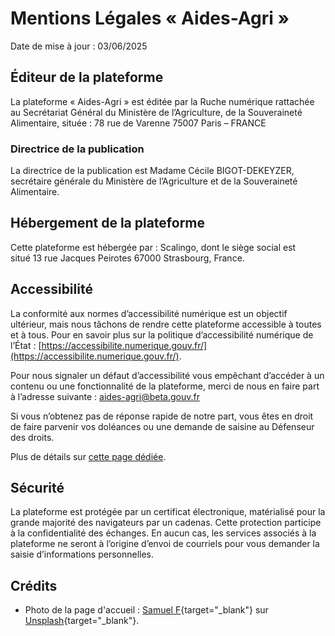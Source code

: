 # Mentions Légales « Aides-Agri »

Date de mise à jour : 03/06/2025

## Éditeur de la plateforme

La plateforme « Aides-Agri » est éditée par la Ruche numérique rattachée au Secrétariat Général du Ministère de l’Agriculture, de la Souveraineté Alimentaire, située :
78 rue de Varenne 75007 
Paris – FRANCE

### Directrice de la publication

La directrice de la publication est Madame Cécile BIGOT-DEKEYZER, secrétaire générale du Ministère de l’Agriculture et de la Souveraineté Alimentaire.

## Hébergement de la plateforme

Cette plateforme est hébergée par :
Scalingo, dont le siège social est situé 13 rue Jacques Peirotes 67000 Strasbourg, France.

## Accessibilité

La conformité aux normes d’accessibilité numérique est un objectif ultérieur, mais nous tâchons de rendre cette plateforme accessible à toutes et à tous. Pour en savoir plus sur la politique d’accessibilité numérique de l’État : [https://accessibilite.numerique.gouv.fr/](https://accessibilite.numerique.gouv.fr/). 

Pour nous signaler un défaut d’accessibilité vous empêchant d’accéder à un contenu ou une fonctionnalité de la plateforme, merci de nous en faire part à l’adresse suivante : [aides-agri@beta.gouv.fr](mailto:aides-agri@beta.gouv.fr) 

Si vous n’obtenez pas de réponse rapide de notre part, vous êtes en droit de faire parvenir vos doléances ou une demande de saisine au Défenseur des droits.

Plus de détails sur [cette page dédiée](declaration-accessibilite).

## Sécurité

La plateforme est protégée par un certificat électronique, matérialisé pour la grande majorité des navigateurs par un cadenas. Cette protection participe à la confidentialité des échanges. En aucun cas, les services associés à la plateforme ne seront à l’origine d’envoi de courriels pour vous demander la saisie d’informations personnelles.

## Crédits

- Photo de la page d'accueil : [Samuel F](https://unsplash.com/fr/@samuel_f "Samuel F (ouvre un nouvel onglet)"){target="_blank"} sur [Unsplash](https://unsplash.com/ "Unsplash (ouvre un nouvel onglet)"){target="_blank"}.
